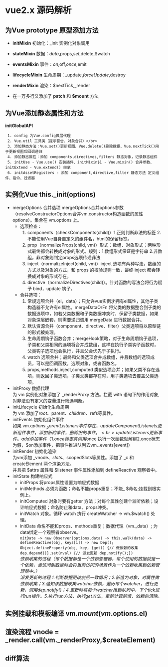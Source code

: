 # vue2.x 源码解析

## 为Vue prototype 原型添加方法

  + **initMixin** 初始化：_init 实例化对象调用
  - **stateMixin** 数据：$data,$props,$set,$delete,$watch
  * **eventsMixin** 事件：$on,$off,$once,$emit
  + **lifecycleMixin** 生命周期：_update,$forceUpdate,$destroy
  - **renderMixin** 渲染：$nextTick,_render
  * 在一万多行又添加了 **__patch__** 和 **$mount** 方法
	
## 为Vue添加静态属性和方法
  **initGlobalAPI**
  
     1. config 为Vue.config做层代理
     2. Vue.util 工具类（提示警告、对象合并）</br>
     3. 添加静态方法：Vue.set()更新视图、Vue.delete()删除数据、Vue.nextTick()用于更新视图后回调递归
     4. 添加静态属性：添加 components,directives,filters 静态对象，记录静态组件
     5. initUse - Vue.use() 安装插件、initMixin$1 - Vue.mixin() 合并参数、initExtend - Vue.extend() 继承
     6. initAssetRegisters - 添加 component,directive,filter 静态方法 定义组件、指令、过滤器
     
## 实例化Vue this._init(options)
  + mergeOptions 合并选项
    mergeOptions合并options参数（resolveConstructorOptions合并vm.constructor构造函数的属性options）。集合在 vm.options 上。
    - 选项检查：   
      1. components（checkComponents(child)）1.正则判断非法的标签 2.不能使用Vue自身自定义的组件名，html的保留标签。
      2. prop（normalizeProps(child, vm)）形式：数组、对象形式；两种形式最终都会转换成对象的形式。规则：1.数组形式保证是字符串 2.非数组，非对象则判定props选项传递非法
      3. inject（normalizeInject(child, vm)）inject 选项有两种写法，数组的方式以及对象的方式，和 props 的校验规则一致，最终 inject 都会转换成对象的形式存在。
      4. directive（normalizeDirectives(child)）。针对函数的写法会将行为赋予 bind，update  钩子。
    - 合并选项：   
      1. 常规选项合并（el，data）；只允许vue实例才拥有el属性，其他子类构造器不允许有el属性。mergeDataOrFn 将父类的数据整合到子类的数据选项中，如若父类数据和子类数据冲突时，保留子类数据，如果对象深层嵌套，则需要递归调用 mergeData 进行数据合并。
      2. 默认资源合并（component、directive、filter）父类选项将以原型链的形式被处理。
      3. 生命周期钩子函数合并；mergeHook策略，对于生命周期钩子选项，子类和父类相同的选项将合并成数组，这样在执行子类钩子函数时，父类钩子选项也会执行，并且父会优先于子执行。
      4. watch 选项合并；最终和父类选项合并成数组，并且数组的选项成员，可以是回调函数，选项对象，或者函数名。
      5. props,methods,inject,computed 类似选项合并；如果父类不存在选项，则返回子类选项，子类父类都存在时，用子类选项去覆盖父类选项。
  + initProxy 数据代理 <br>
 	为 vm 实例化对象添加了 _renderProxy 方法。拦截 with 语句下的作用对象,对非法没有定义的变量进行筛选判断。
  + initLifecycle 初始化生命周期 <br>
  	为 vm 添加了$root、$parent、$children、$refs等属性。
  + initEvents 初始化组件事件 <br>
  	如果 vm.$options._parentListeners 事件存在，updateComponentListenets更新组件事件，添加新的事件，删除旧的事件。 <br>
	updateListeners更新事件。add添加事件（1.once标志真调用$once 执行一次函数就解绑2.once标志为假，$on添加事件，把事件推进队列去vm._events[event]）
  + initRender 初始化渲染 <br>
  	为vm添加 _vnode、$slots、$scopedSlots等属性。添加了 _c 和 createElement 两个渲染方法。 <br>
	并且把 $attrs 属性和 $listener 事件属性添加到 defineReactive 观察者中。
  + initState 构建响应式 <br>
	* initProps 将props属性设置为响应式数据
	* initMethods 必须为函数；命名不能props重复；不能_ $命名;挂载到根实例上。
	* initComputed 对象时要有getter 方法；对每个属性创建个监听依赖；设计响应式数据；命名防止和data、props冲突。
	* initWatch 对象。循环 watch 执行 createWatcher -> vm.$watch() 处理。
	* initData 命名不能和props、methods重复；数据代理（vm._data）; 为data绑定一个观察者observe。 <br>
	`nitDate -> new Observer(options.data) -> this.walk(data) -> defineReactive(obj, keys[i]) -> new Dep(); Object.defineProperty(obj, key, {get() {// 做依赖的收集 dep.depend()},set(nval) {// 派发更新 dep.notify();})` <br>
	*依赖收集的过程（每个数据都是一个依赖管理器，每个使用的数据就是一个依赖，当访问到数据时会将当前访问的场景作为一个依赖收集到依赖管理器中。）* <br>
	*派发更新的过程 1.判断数据更改前后一致情况；2.新值为对象，对属性做依赖收集；3.通知该数据收集watcher依赖，遍历每个watcher，进行更新，调用dep.notify()；4.更新时将每个watcher推到队列中，下个tick进行run操作。5.执行run方法，执行get方法，重新计算新值，依赖的清除。* <br>
## 实例挂载和模板编译 vm.$mount(vm.$options.el)

## 渲染流程 vnode = _render.call(vm._renderProxy,$createElement)

## diff算法
  
